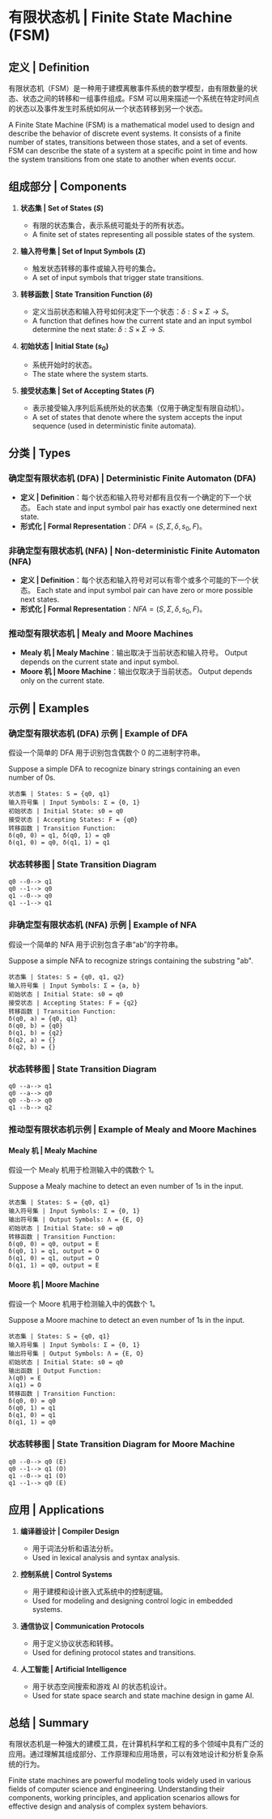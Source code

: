 # 有限状态机 | Finite State Machine (FSM)

## 定义 | Definition

有限状态机（FSM）是一种用于建模离散事件系统的数学模型，由有限数量的状态、状态之间的转移和一组事件组成。FSM 可以用来描述一个系统在特定时间点的状态以及事件发生时系统如何从一个状态转移到另一个状态。

A Finite State Machine (FSM) is a mathematical model used to design and describe the behavior of discrete event systems. It consists of a finite number of states, transitions between those states, and a set of events. FSM can describe the state of a system at a specific point in time and how the system transitions from one state to another when events occur.

## 组成部分 | Components

1. **状态集 | Set of States ($S$)**
   - 有限的状态集合，表示系统可能处于的所有状态。
   - A finite set of states representing all possible states of the system.

2. **输入符号集 | Set of Input Symbols ($\Sigma$)**
   - 触发状态转移的事件或输入符号的集合。
   - A set of input symbols that trigger state transitions.

3. **转移函数 | State Transition Function ($\delta$)**
   - 定义当前状态和输入符号如何决定下一个状态：$\delta: S \times \Sigma \rightarrow S$。
   - A function that defines how the current state and an input symbol determine the next state: $\delta: S \times \Sigma \rightarrow S$.

4. **初始状态 | Initial State ($s_0$)**
   - 系统开始时的状态。
   - The state where the system starts.

5. **接受状态集 | Set of Accepting States ($F$)**
   - 表示接受输入序列后系统所处的状态集（仅用于确定型有限自动机）。
   - A set of states that denote where the system accepts the input sequence (used in deterministic finite automata).

## 分类 | Types

### 确定型有限状态机 (DFA) | Deterministic Finite Automaton (DFA)

- **定义 | Definition**：每个状态和输入符号对都有且仅有一个确定的下一个状态。
  Each state and input symbol pair has exactly one determined next state.
- **形式化 | Formal Representation**：$DFA = (S, \Sigma, \delta, s_0, F)$。

### 非确定型有限状态机 (NFA) | Non-deterministic Finite Automaton (NFA)

- **定义 | Definition**：每个状态和输入符号对可以有零个或多个可能的下一个状态。
  Each state and input symbol pair can have zero or more possible next states.
- **形式化 | Formal Representation**：$NFA = (S, \Sigma, \delta, s_0, F)$。

### 推动型有限状态机 | Mealy and Moore Machines

- **Mealy 机 | Mealy Machine**：输出取决于当前状态和输入符号。
  Output depends on the current state and input symbol.
- **Moore 机 | Moore Machine**：输出仅取决于当前状态。
  Output depends only on the current state.

## 示例 | Examples

### 确定型有限状态机 (DFA) 示例 | Example of DFA

假设一个简单的 DFA 用于识别包含偶数个 0 的二进制字符串。

Suppose a simple DFA to recognize binary strings containing an even number of 0s.

```plaintext
状态集 | States: S = {q0, q1}
输入符号集 | Input Symbols: Σ = {0, 1}
初始状态 | Initial State: s0 = q0
接受状态 | Accepting States: F = {q0}
转移函数 | Transition Function:
δ(q0, 0) = q1, δ(q0, 1) = q0
δ(q1, 0) = q0, δ(q1, 1) = q1
```

### 状态转移图 | State Transition Diagram

```plaintext
q0 --0--> q1
q0 --1--> q0
q1 --0--> q0
q1 --1--> q1
```

### 非确定型有限状态机 (NFA) 示例 | Example of NFA

假设一个简单的 NFA 用于识别包含子串“ab”的字符串。

Suppose a simple NFA to recognize strings containing the substring "ab".

```plaintext
状态集 | States: S = {q0, q1, q2}
输入符号集 | Input Symbols: Σ = {a, b}
初始状态 | Initial State: s0 = q0
接受状态 | Accepting States: F = {q2}
转移函数 | Transition Function:
δ(q0, a) = {q0, q1}
δ(q0, b) = {q0}
δ(q1, b) = {q2}
δ(q2, a) = {}
δ(q2, b) = {}
```

### 状态转移图 | State Transition Diagram

```plaintext
q0 --a--> q1
q0 --a--> q0
q0 --b--> q0
q1 --b--> q2
```

### 推动型有限状态机示例 | Example of Mealy and Moore Machines

#### Mealy 机 | Mealy Machine

假设一个 Mealy 机用于检测输入中的偶数个 1。

Suppose a Mealy machine to detect an even number of 1s in the input.

```plaintext
状态集 | States: S = {q0, q1}
输入符号集 | Input Symbols: Σ = {0, 1}
输出符号集 | Output Symbols: Λ = {E, O}
初始状态 | Initial State: s0 = q0
转移函数 | Transition Function:
δ(q0, 0) = q0, output = E
δ(q0, 1) = q1, output = O
δ(q1, 0) = q1, output = O
δ(q1, 1) = q0, output = E
```

#### Moore 机 | Moore Machine

假设一个 Moore 机用于检测输入中的偶数个 1。

Suppose a Moore machine to detect an even number of 1s in the input.

```plaintext
状态集 | States: S = {q0, q1}
输入符号集 | Input Symbols: Σ = {0, 1}
输出符号集 | Output Symbols: Λ = {E, O}
初始状态 | Initial State: s0 = q0
输出函数 | Output Function:
λ(q0) = E
λ(q1) = O
转移函数 | Transition Function:
δ(q0, 0) = q0
δ(q0, 1) = q1
δ(q1, 0) = q1
δ(q1, 1) = q0
```

### 状态转移图 | State Transition Diagram for Moore Machine

```plaintext
q0 --0--> q0 (E)
q0 --1--> q1 (O)
q1 --0--> q1 (O)
q1 --1--> q0 (E)
```

## 应用 | Applications

1. **编译器设计 | Compiler Design**
   - 用于词法分析和语法分析。
   - Used in lexical analysis and syntax analysis.

2. **控制系统 | Control Systems**
   - 用于建模和设计嵌入式系统中的控制逻辑。
   - Used for modeling and designing control logic in embedded systems.

3. **通信协议 | Communication Protocols**
   - 用于定义协议状态和转移。
   - Used for defining protocol states and transitions.

4. **人工智能 | Artificial Intelligence**
   - 用于状态空间搜索和游戏 AI 的状态机设计。
   - Used for state space search and state machine design in game AI.

## 总结 | Summary

有限状态机是一种强大的建模工具，在计算机科学和工程的多个领域中具有广泛的应用。通过理解其组成部分、工作原理和应用场景，可以有效地设计和分析复杂系统的行为。

Finite state machines are powerful modeling tools widely used in various fields of computer science and engineering. Understanding their components, working principles, and application scenarios allows for effective design and analysis of complex system behaviors.
